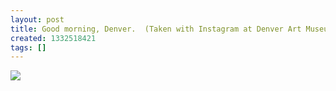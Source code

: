 ```yaml
---
layout: post
title: Good morning, Denver.  (Taken with Instagram at Denver Art Museum)
created: 1332518421
tags: []
---
```

![](http://28.media.tumblr.com/tumblr_m1chsl9dXB1rsr8w3o1_500.jpg)



